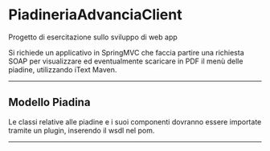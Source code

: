 # PiadineriaAdvanciaClient
Progetto di esercitazione sullo sviluppo di web app

Si richiede un applicativo in SpringMVC che faccia partire una richiesta SOAP per visualizzare ed eventualmente scaricare in PDF il menù delle piadine, utilizzando iText Maven.

---

## Modello Piadina

Le classi relative alle piadine e i suoi componenti dovranno essere importate tramite un plugin, inserendo il wsdl nel pom.

---